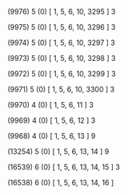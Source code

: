 (9976) 5 (0) [ 1, 5, 6, 10, 3295 ] 3 


(9975) 5 (0) [ 1, 5, 6, 10, 3296 ] 3 


(9974) 5 (0) [ 1, 5, 6, 10, 3297 ] 3 


(9973) 5 (0) [ 1, 5, 6, 10, 3298 ] 3 


(9972) 5 (0) [ 1, 5, 6, 10, 3299 ] 3 


(9971) 5 (0) [ 1, 5, 6, 10, 3300 ] 3 


(9970) 4 (0) [ 1, 5, 6, 11 ] 3 


(9969) 4 (0) [ 1, 5, 6, 12 ] 3 


(9968) 4 (0) [ 1, 5, 6, 13 ] 9 


(13254) 5 (0) [ 1, 5, 6, 13, 14 ] 9 


(16539) 6 (0) [ 1, 5, 6, 13, 14, 15 ] 3 


(16538) 6 (0) [ 1, 5, 6, 13, 14, 16 ]  

